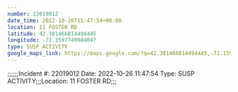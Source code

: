 ```yaml
---
number: 22019012
date_time: 2022-10-26T11:47:54+00:00
location: 11 FOSTER RD
latitude: 42.381466814494445
longitude: -71.1597749084047
type: SUSP ACTIVITY
google_maps_link: https://maps.google.com/?q=42.381466814494445,-71.1597749084047
---
```


;;;;;;Incident #: 22019012  Date: 2022-10-26 11:47:54   Type: SUSP ACTIVITY;;;Location: 11 FOSTER RD;;;
